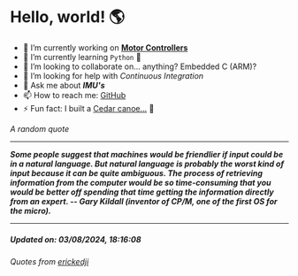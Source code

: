 # Hello, world! 🌎


- 🔧 I’m currently working on [**Motor Controllers**](https://github.com/kyleRhess/MicroMotor)
- 🌱 I’m currently learning `Python` **🐍**
- 👯 I’m looking to collaborate on... anything? Embedded C (ARM)?
- 🤔 I’m looking for help with *Continuous Integration*
- 💬 Ask me about ***IMU's***
- 📫 How to reach me: [GitHub](https://github.com/kyleRhess)
- ⚡ Fun fact: I built a [Cedar canoe...](https://kylerhess.github.io/canoe.html) 🛶

_A random quote_
___
***Some people suggest that machines would be friendlier if input could be
in a natural language. But natural language is probably the worst kind
of input because it can be quite ambiguous. The process of retrieving
information from the computer would be so time-consuming that you would
be better off spending that time getting the information directly from
an expert.
-- Gary Kildall (inventor of CP/M, one of the first OS for the micro).***
___
##### Updated on: 03/08/2024, 18:16:08
###### Quotes from [erickedji](https://gist.github.com/erickedji/68802)